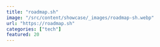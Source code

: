 ```yaml
---
title: "roadmap.sh"
image: "/src/content/showcase/_images/roadmap-sh.webp"
url: "https://roadmap.sh"
categories: ["tech"]
featured: 20
---
```

